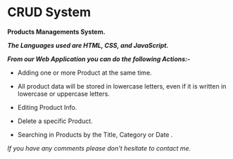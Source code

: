 # CRUD System

**Products Managements System.**

***The Languages ​​used are HTML, CSS, and JavaScript.***

***From our Web Application you can do the following Actions:-***

* Adding one or more Product at the same time.

* All product data will be stored in lowercase letters, even if it is written in lowercase or uppercase letters.

* Editing Product Info.

* Delete a specific Product.

* Searching in Products by the Title, Category or Date .

*If you have any comments please don't hesitate to contact me.*
